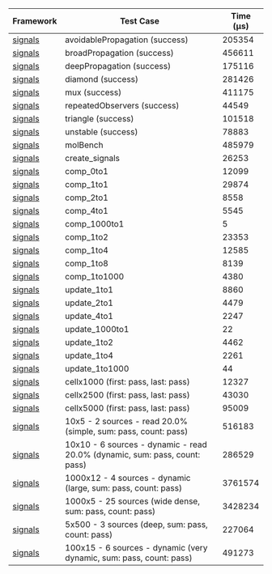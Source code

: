 | Framework | Test Case | Time (μs) |
| --- | --- | --- |
| [signals](https://github.com/rodydavis/signals.dart) | avoidablePropagation (success) | 205354 |
| [signals](https://github.com/rodydavis/signals.dart) | broadPropagation (success) | 456611 |
| [signals](https://github.com/rodydavis/signals.dart) | deepPropagation (success) | 175116 |
| [signals](https://github.com/rodydavis/signals.dart) | diamond (success) | 281426 |
| [signals](https://github.com/rodydavis/signals.dart) | mux (success) | 411175 |
| [signals](https://github.com/rodydavis/signals.dart) | repeatedObservers (success) | 44549 |
| [signals](https://github.com/rodydavis/signals.dart) | triangle (success) | 101518 |
| [signals](https://github.com/rodydavis/signals.dart) | unstable (success) | 78883 |
| [signals](https://github.com/rodydavis/signals.dart) | molBench | 485979 |
| [signals](https://github.com/rodydavis/signals.dart) | create_signals | 26253 |
| [signals](https://github.com/rodydavis/signals.dart) | comp_0to1 | 12099 |
| [signals](https://github.com/rodydavis/signals.dart) | comp_1to1 | 29874 |
| [signals](https://github.com/rodydavis/signals.dart) | comp_2to1 | 8558 |
| [signals](https://github.com/rodydavis/signals.dart) | comp_4to1 | 5545 |
| [signals](https://github.com/rodydavis/signals.dart) | comp_1000to1 | 5 |
| [signals](https://github.com/rodydavis/signals.dart) | comp_1to2 | 23353 |
| [signals](https://github.com/rodydavis/signals.dart) | comp_1to4 | 12585 |
| [signals](https://github.com/rodydavis/signals.dart) | comp_1to8 | 8139 |
| [signals](https://github.com/rodydavis/signals.dart) | comp_1to1000 | 4380 |
| [signals](https://github.com/rodydavis/signals.dart) | update_1to1 | 8860 |
| [signals](https://github.com/rodydavis/signals.dart) | update_2to1 | 4479 |
| [signals](https://github.com/rodydavis/signals.dart) | update_4to1 | 2247 |
| [signals](https://github.com/rodydavis/signals.dart) | update_1000to1 | 22 |
| [signals](https://github.com/rodydavis/signals.dart) | update_1to2 | 4462 |
| [signals](https://github.com/rodydavis/signals.dart) | update_1to4 | 2261 |
| [signals](https://github.com/rodydavis/signals.dart) | update_1to1000 | 44 |
| [signals](https://github.com/rodydavis/signals.dart) | cellx1000 (first: pass, last: pass) | 12327 |
| [signals](https://github.com/rodydavis/signals.dart) | cellx2500 (first: pass, last: pass) | 43030 |
| [signals](https://github.com/rodydavis/signals.dart) | cellx5000 (first: pass, last: pass) | 95009 |
| [signals](https://github.com/rodydavis/signals.dart) | 10x5 - 2 sources - read 20.0% (simple, sum: pass, count: pass) | 516183 |
| [signals](https://github.com/rodydavis/signals.dart) | 10x10 - 6 sources - dynamic - read 20.0% (dynamic, sum: pass, count: pass) | 286529 |
| [signals](https://github.com/rodydavis/signals.dart) | 1000x12 - 4 sources - dynamic (large, sum: pass, count: pass) | 3761574 |
| [signals](https://github.com/rodydavis/signals.dart) | 1000x5 - 25 sources (wide dense, sum: pass, count: pass) | 3428234 |
| [signals](https://github.com/rodydavis/signals.dart) | 5x500 - 3 sources (deep, sum: pass, count: pass) | 227064 |
| [signals](https://github.com/rodydavis/signals.dart) | 100x15 - 6 sources - dynamic (very dynamic, sum: pass, count: pass) | 491273 |
